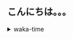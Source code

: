 ## こんにちは。。。

<p></p>

<details>
<summary>waka-time</summary>

<!--START_SECTION:waka-->
![Code Time](http://img.shields.io/badge/Code%20Time-65%20hrs%2041%20mins-blue)

**🐱 My GitHub Data** 

> 📦 487 Bytes Used in GitHub's Storage 
 > 
> 🏆 23 Contributions in the Year 2023
 > 
> 🚫 Not Opted to Hire
 > 
> 📜 4 Public Repositories 
 > 
> 🔑 1 Private Repositories 
 > 
**I'm a Night 🦉** 

```text
🌞 Morning                92 commits          ████░░░░░░░░░░░░░░░░░░░░░   14.24 % 
🌆 Daytime                230 commits         █████████░░░░░░░░░░░░░░░░   35.60 % 
🌃 Evening                272 commits         ███████████░░░░░░░░░░░░░░   42.11 % 
🌙 Night                  52 commits          ██░░░░░░░░░░░░░░░░░░░░░░░   08.05 % 
```
📅 **I'm Most Productive on Wednesday** 

```text
Monday                   69 commits          ███░░░░░░░░░░░░░░░░░░░░░░   10.68 % 
Tuesday                  83 commits          ███░░░░░░░░░░░░░░░░░░░░░░   12.85 % 
Wednesday                138 commits         █████░░░░░░░░░░░░░░░░░░░░   21.36 % 
Thursday                 74 commits          ███░░░░░░░░░░░░░░░░░░░░░░   11.46 % 
Friday                   120 commits         █████░░░░░░░░░░░░░░░░░░░░   18.58 % 
Saturday                 38 commits          █░░░░░░░░░░░░░░░░░░░░░░░░   05.88 % 
Sunday                   124 commits         █████░░░░░░░░░░░░░░░░░░░░   19.20 % 
```


📊 **This Week I Spent My Time On** 

```text
🕑︎ Time Zone: Asia/Tokyo

💬 Programming Languages: 
Go                       8 hrs 59 mins       ██████████████░░░░░░░░░░░   56.30 % 
Markdown                 3 hrs               █████░░░░░░░░░░░░░░░░░░░░   18.81 % 
Makefile                 2 hrs 14 mins       ████░░░░░░░░░░░░░░░░░░░░░   14.06 % 
YAML                     59 mins             ██░░░░░░░░░░░░░░░░░░░░░░░   06.25 % 
TypeScript               21 mins             █░░░░░░░░░░░░░░░░░░░░░░░░   02.19 % 

🔥 Editors: 
VS Code                  15 hrs 58 mins      █████████████████████████   100.00 % 

💻 Operating System: 
Mac                      15 hrs 58 mins      █████████████████████████   100.00 % 
```

**I Mostly Code in Shell** 

```text
Shell                    3 repos             █████████░░░░░░░░░░░░░░░░   37.50 % 
Go                       2 repos             ██████░░░░░░░░░░░░░░░░░░░   25.00 % 
TypeScript               2 repos             ██████░░░░░░░░░░░░░░░░░░░   25.00 % 
Dockerfile               1 repo              ███░░░░░░░░░░░░░░░░░░░░░░   12.50 % 
```



**Timeline**

![Lines of Code chart](https://raw.githubusercontent.com/purapetino/purapetino/main/assets/bar_graph.png)


 Last Updated on 12/03/2023 15:15:42 UTC
<!--END_SECTION:waka-->

</details>
